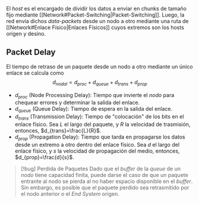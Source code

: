 El *host* es el encargado de dividir los datos a enviar en chunks de tamaño fijo mediante [[Network#Packet-Switching|Packet-Switching]]. Luego, la red envía dichos *data-packets* desde un nodo a otro mediante una ruta de [[Network#Enlace Físico|Enlaces Físicos]] cuyos extremos son los hosts origen y desino.

## Packet Delay
El tiempo de retraso de un paquete desde un nodo a otro mediante un único enlace se calcula como
$$d_{nodal}=d_{proc}+d_{queue}+d_{trans}+d_{prop}$$
- $d_{proc}$ (Node Processing Delay): Tiempo que invierte el *nodo* para chequear errores y determinar la salida del enlace.
- $d_{queue}$ (Queue Delay): Tiempo de espera en la salida del enlace.
- $d_{trans}$ (Transmission Delay): Tiempo de "colocación" de los bits en el enlace físico. Sea $L$ el largo del paquete, y $R$ la velocidad de trasmisión,  entonces, $d_{trans}=\frac{L}{R}$.
- $d_{prop}$ (Propagation Delay): Tiempo que tarda en propagarse los datos desde un extremo a otro dentro del enlace físico. Sea $d$ el largo del enlace físico, y $s$ la velocidad de propagación del medio, entonces, $d_{prop}=\frac{d}{s}$.

>[!bug] Perdida de Paquetes
>Dado que el *buffer* de la *queue* de un *nodo* tiene capacidad finita, puede darse el caso de que un paquete entrante al nodo se pierda al no haber espacio disponible en el *buffer*. Sin embargo, es posible que el paquete perdido sea retrasmitido por el nodo anterior o el *End System* origen.
